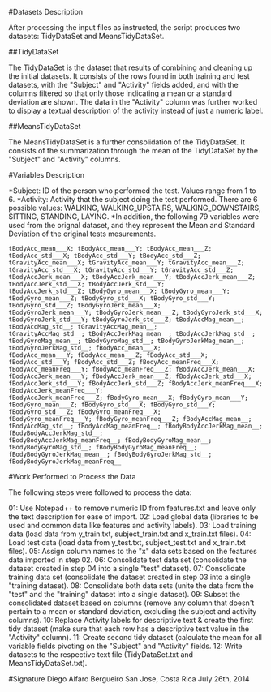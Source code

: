 #Datasets Description

After processing the input files as instructed, the script produces two datasets: TidyDataSet and MeansTidyDataSet.

##TidyDataSet

The TidyDataSet is the dataset that results of combining and cleaning up the initial datasets. It consists of the rows found in both training and test datasets, with the "Subject" and "Activity"
fields added, and with the columns filtered so that only those indicating a mean or a standard deviation are shown. The data in the "Activity" column was further worked to display a textual 
description of the activity instead of just a numeric label.

##MeansTidyDataSet

The MeansTidyDataSet is a further consolidation of the TidyDataSet. It consists of the summarization through the mean of the TidyDataSet by the "Subject" and "Activity" columns.

#Variables Description

*Subject: ID of the person who performed the test. Values range from 1 to 6.
*Activity: Activity that the subject doing the test performed. There are 6 possible values: WALKING, WALKING_UPSTAIRS, WALKING_DOWNSTAIRS, SITTING, STANDING, LAYING.
*In addition, the following 79 variables were used from the orignal dataset, and they represent the Mean and Standard Deviation of the original tests mesurements.

	tBodyAcc_mean___X; tBodyAcc_mean___Y; tBodyAcc_mean___Z; tBodyAcc_std___X; tBodyAcc_std___Y; tBodyAcc_std___Z; tGravityAcc_mean___X; tGravityAcc_mean___Y; tGravityAcc_mean___Z; 
	tGravityAcc_std___X; tGravityAcc_std___Y; tGravityAcc_std___Z; tBodyAccJerk_mean___X; tBodyAccJerk_mean___Y; tBodyAccJerk_mean___Z; tBodyAccJerk_std___X; tBodyAccJerk_std___Y; 
	tBodyAccJerk_std___Z; tBodyGyro_mean___X; tBodyGyro_mean___Y; tBodyGyro_mean___Z; tBodyGyro_std___X; tBodyGyro_std___Y; tBodyGyro_std___Z; tBodyGyroJerk_mean___X; 
	tBodyGyroJerk_mean___Y; tBodyGyroJerk_mean___Z; tBodyGyroJerk_std___X; tBodyGyroJerk_std___Y; tBodyGyroJerk_std___Z; tBodyAccMag_mean__; tBodyAccMag_std__; tGravityAccMag_mean__; 
	tGravityAccMag_std__; tBodyAccJerkMag_mean__; tBodyAccJerkMag_std__; tBodyGyroMag_mean__; tBodyGyroMag_std__; tBodyGyroJerkMag_mean__; tBodyGyroJerkMag_std__; fBodyAcc_mean___X; 
	fBodyAcc_mean___Y; fBodyAcc_mean___Z; fBodyAcc_std___X; fBodyAcc_std___Y; fBodyAcc_std___Z; fBodyAcc_meanFreq___X; fBodyAcc_meanFreq___Y; fBodyAcc_meanFreq___Z; fBodyAccJerk_mean___X; 
	fBodyAccJerk_mean___Y; fBodyAccJerk_mean___Z; fBodyAccJerk_std___X; fBodyAccJerk_std___Y; fBodyAccJerk_std___Z; fBodyAccJerk_meanFreq___X; fBodyAccJerk_meanFreq___Y; 
	fBodyAccJerk_meanFreq___Z; fBodyGyro_mean___X; fBodyGyro_mean___Y; fBodyGyro_mean___Z; fBodyGyro_std___X; fBodyGyro_std___Y; fBodyGyro_std___Z; fBodyGyro_meanFreq___X; 
	fBodyGyro_meanFreq___Y; fBodyGyro_meanFreq___Z; fBodyAccMag_mean__; fBodyAccMag_std__; fBodyAccMag_meanFreq__; fBodyBodyAccJerkMag_mean__; fBodyBodyAccJerkMag_std__; 
	fBodyBodyAccJerkMag_meanFreq__; fBodyBodyGyroMag_mean__; fBodyBodyGyroMag_std__; fBodyBodyGyroMag_meanFreq__; fBodyBodyGyroJerkMag_mean__; fBodyBodyGyroJerkMag_std__; 
	fBodyBodyGyroJerkMag_meanFreq__

#Work Performed to Process the Data

The following steps were followed to process the data:

01: Use Notepad++ to remove numeric ID from features.txt and leave only the text description for ease of import.
02: Load global data (libraries to be used and common data like features and activity labels).
03: Load training data (load data from y_train.txt, subject_train.txt and x_train.txt files).
04: Load test data (load data from y_test.txt, subject_test.txt and x_train.txt files).
05: Assign column names to the "x" data sets based on the features data imported in step 02.
06: Consolidate test data set (consolidate the dataset created in step 04 into a single "test" dataset).
07: Consolidate training data set (consolidate the dataset created in step 03 into a single "training dataset).
08: Consolidate both data sets (unite the data from the "test" and the "training" dataset into a single dataset).
09: Subset the consolidated dataset based on columns (remove any column that doesn't pertain to a mean or standard deviation, excluding the subject and activity columns).
10: Replace Activity labels for descriptive text & create the first tidy dataset (make sure that each row has a descriptive text value in the "Activity" column).
11: Create second tidy dataset (calculate the mean for all variable fields pivoting on the "Subject" and "Activity" fields.
12: Write datasets to the respective text file (TidyDataSet.txt and MeansTidyDataSet.txt).

#Signature
Diego Alfaro Bergueiro
San Jose, Costa Rica
July 26th, 2014